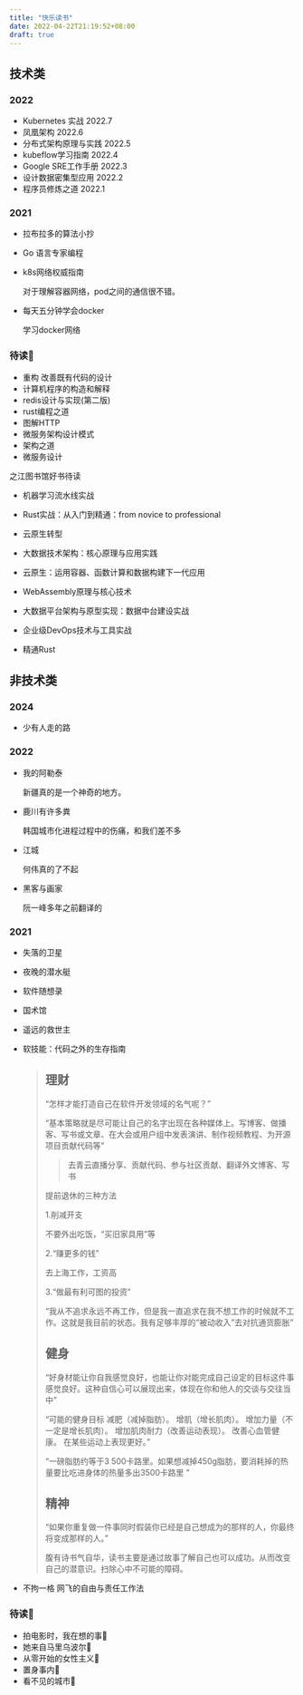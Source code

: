 ```yaml
---
title: "快乐读书"
date: 2022-04-22T21:19:52+08:00
draft: true
---
```




## 技术类

### 2022

* Kubernetes 实战 2022.7 
* 凤凰架构 2022.6
* 分布式架构原理与实践 2022.5 
* kubeflow学习指南 2022.4  
* Google SRE工作手册 2022.3 
* 设计数据密集型应用 2022.2  
* 程序员修炼之道 2022.1 

### 2021

* 拉布拉多的算法小抄 

* Go 语言专家编程 

* k8s网络权威指南 

  对于理解容器网络，pod之间的通信很不错。

* 每天五分钟学会docker 

  学习docker网络

### 待读🍎

* 重构 改善既有代码的设计 
* 计算机程序的构造和解释
* redis设计与实现(第二版) 
* rust编程之道 
* 图解HTTP 
* 微服务架构设计模式 
* 架构之道 
* 微服务设计 

之江图书馆好书待读

* 机器学习流水线实战

* Rust实战：从入门到精通：from novice to professional

* 云原生转型

* 大数据技术架构：核心原理与应用实践

* 云原生：运用容器、函数计算和数据构建下一代应用

* WebAssembly原理与核心技术

* 大数据平台架构与原型实现：数据中台建设实战

* 企业级DevOps技术与工具实战

* 精通Rust

  

## 非技术类

### 2024

* 少有人走的路

### 2022

* 我的阿勒泰

  新疆真的是一个神奇的地方。

* 鹿川有许多粪 

  韩国城市化进程过程中的伤痛，和我们差不多

* 江城 

  何伟真的了不起

* 黑客与画家

  阮一峰多年之前翻译的

### 2021

* 失落的卫星

* 夜晚的潜水艇

* 软件随想录

* 国术馆

* 遥远的救世主

* 软技能：代码之外的生存指南

  > ## 理财
  >
  > “怎样才能打造自己在软件开发领域的名气呢？”
  >
  > “基本策略就是尽可能让自己的名字出现在各种媒体上。写博客、做播客、写书或文章、在大会或用户组中发表演讲、制作视频教程、为开源项目贡献代码等”
  >
  > > 去青云直播分享、贡献代码、参与社区贡献、翻译外文博客、写书
  >
  > 提前退休的三种方法
  >
  > 1.削减开支
  >
  > 不要外出吃饭，“买旧家具用”等
  >
  > 2.“赚更多的钱”
  >
  > 去上海工作，工资高
  >
  > 3.“做最有利可图的投资”
  >
  > “我从不追求永远不再工作，但是我一直追求在我不想工作的时候就不工作。这就是我目前的状态。我有足够丰厚的“被动收入”去对抗通货膨胀”
  >
  > ## 健身
  >
  > “好身材能让你自我感觉良好，也能让你对能完成自己设定的目标这件事感觉良好。这种自信心可以展现出来，体现在你和他人的交谈与交往当中”
  >
  > “可能的健身目标 减肥（减掉脂肪）。 增肌（增长肌肉）。 增加力量（不一定是增长肌肉）。 增加肌肉耐力（改善运动表现）。 改善心血管健康。 在某些运动上表现更好。”
  >
  > “一磅脂肪约等于3 500卡路里。如果想减掉450g脂肪，要消耗掉的热量要比吃进身体的热量多出3500卡路里 ”
  >
  > ## 精神
  >
  > “如果你重复做一件事同时假装你已经是自己想成为的那样的人，你最终将变成那样的人。”
  >
  > 腹有诗书气自华，读书主要是通过故事了解自己也可以成功。从而改变自己的潜意识。扫除心中不可能的障碍。

* 不拘一格 网飞的自由与责任工作法


### 待读🍎

* 拍电影时，我在想的事🍎
* 她来自马里乌波尔🍎
* 从零开始的女性主义🍎
* 置身事内🍎
* 看不见的城市🍎

